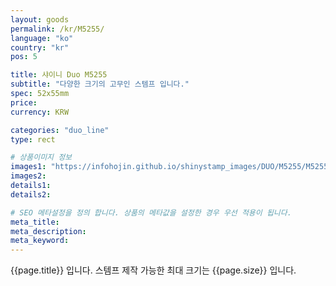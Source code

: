 ```yaml
---
layout: goods
permalink: /kr/M5255/
language: "ko"
country: "kr"
pos: 5

title: 샤이니 Duo M5255
subtitle: "다양한 크기의 고무인 스템프 입니다."
spec: 52x55mm
price:
currency: KRW

categories: "duo_line"
type: rect

# 상품이미지 정보
images1: "https://infohojin.github.io/shinystamp_images/DUO/M5255/M5255_1.jpg"
images2:
details1:
details2:    

# SEO 메타설정을 정의 합니다. 상품의 메타값을 설정한 경우 우선 적용이 됩니다.
meta_title: 
meta_description:
meta_keyword:
---
```


{{page.title}} 입니다. 스템프 제작 가능한 최대 크기는 {{page.size}} 입니다.